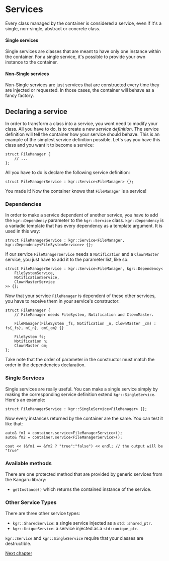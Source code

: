 Services
========

Every class managed by the container is considered a service, even if it's a single, non-single, abstract or concrete class.

#### Single services
Single services are classes that are meant to have only one instance within the container. For a single service, it's possible to provide your own instance to the container.

#### Non-Single services
Non-Single services are just services that are constructed every time they are injected or requested.
In those cases, the container will behave as a fancy factory.

## Declaring a service
In order to transform a class into a service, you wont need to modify your class. All you have to do, is to create a new _service definition_.
The service definition will tell the container how your service should behave. This is an example of the simplest service definition possible.
Let's say you have this class and you want it to become a service:

    struct FileManager {
        // ...
    };

All you have to do is declare the following service definition:

    struct FileManagerService : kgr::Service<FileManager> {};

You made it! Now the container knows that `FileManager` is a service!

### Dependencies

In order to make a service dependent of another service, you have to add the `kgr::Dependency` parameter to the `kgr::Service` class.
`kgr::Dependency` is a variadic template that has every dependency as a template argument. It is used in this way:

    struct FileManagerService : kgr::Service<FileManager, kgr::Dependency<FileSystemService>> {};

If our service `FileManagerService` needs a `Notification` and a `ClownMaster` service, you just have to add it to the parameter list, like so:

    struct FileManagerService : kgr::Service<FileManager, kgr::Dependency<
        FileSystemService,
        NotificationService,
        ClownMasterService
    >> {};

Now that your service `FileManager` is dependent of these other services, you have to receive them in your service's constructor:
    
    struct FileManager {
        // FileManager needs FileSystem, Notification and ClownMaster.
        
        FileManager(FileSystem _fs, Notification _n, ClownMaster _cm) : fs{_fs}, n{_n}, cm{_cm} {}
        
        FileSystem fs;
        Notification n;
        ClownMaster cm;
    };
    
Take note that the order of parameter in the constructor must match the order in the dependencies declaration.

### Single Services

Single services are really useful. You can make a single service simply by making the corresponding service definition extend `kgr::SingleService`. Here's an example:

    struct FileManagerService : kgr::SingleService<FileManager> {};

Now every instances returned by the container are the same. You can test it like that:

    auto& fm1 = container.service<FileManagerService>();
    auto& fm2 = container.service<FileManagerService>();
    
    cout << (&fm1 == &fm2 ? "true":"false") << endl; // the output will be "true"

### Available methods

There are one protected method that are provided by generic services from the Kangaru library:
 * `getInstance()` which returns the contained instance of the service.

### Other Service Types

There are three other service types:
 * `kgr::SharedService`: a single service injected as a `std::shared_ptr`.
 * `kgr::UniqueService`: a service injected as a `std::unique_ptr`.

`kgr::Service` and `kgr::SingleService` require that your classes are destructible.
 
[Next chapter](section2_container.md)
